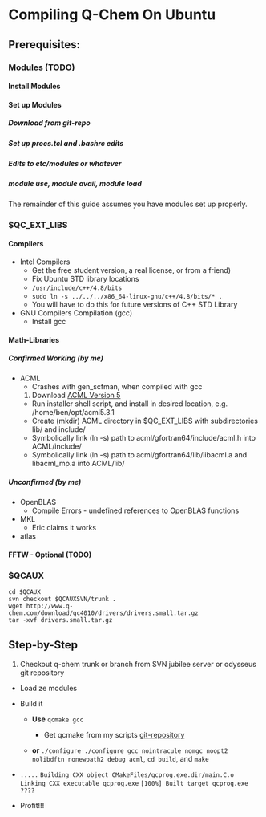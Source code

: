 # Compiling Q-Chem On Ubuntu #
## Prerequisites: ##
### Modules (TODO)
#### Install Modules
#### Set up Modules
##### Download from git-repo
##### Set up procs.tcl and .bashrc edits
##### Edits to etc/modules or whatever
##### module use, module avail, module load

The remainder of this guide assumes you have modules set up properly.

### $QC_EXT_LIBS
#### Compilers
* Intel Compilers
    * Get the free student version, a real license, or from a friend)
    * Fix Ubuntu STD library locations
    * `/usr/include/c++/4.8/bits`
    * `sudo ln -s ../../../x86_64-linux-gnu/c++/4.8/bits/* .`
    * You will have to do this for future versions of C++ STD Library
* GNU Compilers Compilation (gcc)
    * Install gcc

#### Math-Libraries
##### Confirmed Working (by me)
* ACML
    * Crashes with gen_scfman, when compiled with gcc
    1. Download [ACML Version 5 ](http://developer.amd.com/tools-and-sdks/cpu-development/amd-core-math-library-acml/acml-downloads-resources/)
    *  Run installer shell script, and install in desired location, e.g. /home/ben/opt/acml5.3.1
    *  Create (mkdir) ACML directory in $QC_EXT_LIBS with subdirectories lib/ and include/
    *  Symbolically link (ln -s) path to acml/gfortran64/include/acml.h into ACML/include/
    *  Symbolically link (ln -s) path to acml/gfortran64/lib/libacml.a and libacml_mp.a into ACML/lib/

##### Unconfirmed (by me)
* OpenBLAS
	* Compile Errors - undefined references to OpenBLAS functions
* MKL
	* Eric claims it works
* atlas

#### FFTW - Optional (TODO)



### $QCAUX
	cd $QCAUX
	svn checkout $QCAUXSVN/trunk .
	wget http://www.q-chem.com/download/qc4010/drivers/drivers.small.tar.gz
	tar -xvf drivers.small.tar.gz




## Step-by-Step

1. Checkout q-chem trunk or branch from SVN jubilee server or odysseus git repository

* Load ze modules

* Build it
	* **Use** `qcmake gcc`
		* Get qcmake from my scripts [git-repository](https://github.com/exit-1/scripts/blob/master/qcmake)

	* **or**  `./configure ./configure gcc nointracule nomgc noopt2 nolibdftn nonewpath2 debug acml`, `cd build`, and `make`

* `.....`
 `Building CXX object CMakeFiles/qcprog.exe.dir/main.C.o`
`Linking CXX executable qcprog.exe`
`[100%] Built target qcprog.exe`
`????`


* Profit!!!




